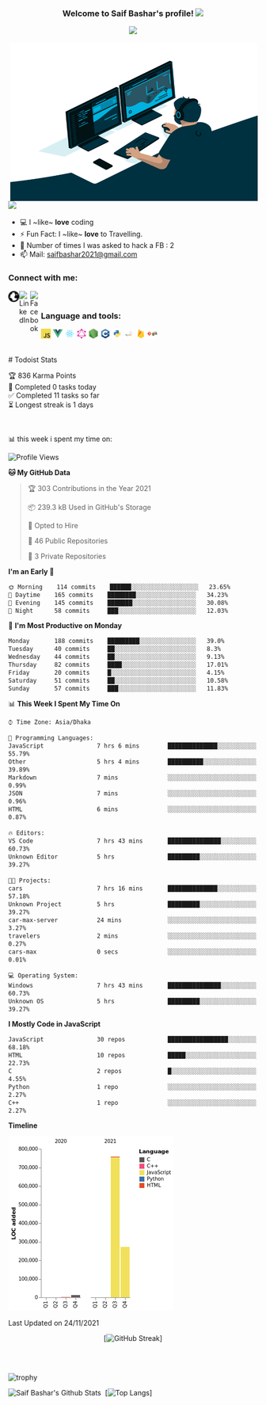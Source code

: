 <h3 align="center">
  Welcome to Saif Bashar's profile!
  <img src="https://media.giphy.com/media/hvRJCLFzcasrR4ia7z/giphy.gif" width="28">
</h3>
<p align="center">
  <a href="https://github.com/saifbashar"><img src="https://readme-typing-svg.herokuapp.com/?lines=Full-stack%20web%20and%20app%20developer;Self-taught%20UI%2FUX%20Designer;2%2B%20years%20of%20coding%20experience;Always%20learning%20new%20things&center=true&width=380&height=45"></a>
</p>


<img align="right" alt="GIF" src="https://raw.githubusercontent.com/saifbashar/saifbashar/main/code.gif" width="500" height="320" />

  
![](https://komarev.com/ghpvc/?username=saifbashar&color=green&style=flat-square&label=PROFILE+VIEWS)



  
  

- 💻 I ~like~ **love** coding
- ⚡ Fun Fact: I ~like~ **love** to Travelling.
- 🏅 Number of times I was asked to hack a FB : 2
- 📫 Mail: saifbashar2021@gmail.com

 
<!-- - Usesless Stats:
 👯 I have successfully worked on production level projects regarding android, web and backend.
currently perfecting my skills with ReactJS and Android MVVM Architecture.


-->
 ### Connect with me:

[<img align="left" alt="" width="22px" src="https://raw.githubusercontent.com/iconic/open-iconic/master/svg/globe.svg" />][website]
[<img align="left" alt="LinkedIn" width="22px" src="https://cdn.jsdelivr.net/npm/simple-icons@v3/icons/linkedin.svg" />][linkedin]
[<img align="left" alt="Facebook" width="22px" src="https://cdn.jsdelivr.net/npm/simple-icons@v3/icons/facebook.svg" />][facebook]


<br /> 


 ### Language and tools:

<code><img height="20" src="https://raw.githubusercontent.com/github/explore/80688e429a7d4ef2fca1e82350fe8e3517d3494d/topics/javascript/javascript.png"></code>
<code><img height="20" src="https://raw.githubusercontent.com/github/explore/80688e429a7d4ef2fca1e82350fe8e3517d3494d/topics/vue/vue.png"></code>
<code><img height="20" src="https://raw.githubusercontent.com/github/explore/80688e429a7d4ef2fca1e82350fe8e3517d3494d/topics/react/react.png"></code>
<code><img height="20" src="https://raw.githubusercontent.com/github/explore/5c058a388828bb5fde0bcafd4bc867b5bb3f26f3/topics/graphql/graphql.png"></code>
<code><img height="20" src="https://raw.githubusercontent.com/github/explore/80688e429a7d4ef2fca1e82350fe8e3517d3494d/topics/nodejs/nodejs.png"></code>
<code><img height="20" src="https://raw.githubusercontent.com/github/explore/80688e429a7d4ef2fca1e82350fe8e3517d3494d/topics/cpp/cpp.png"></code>
<code><img height="20" src="https://raw.githubusercontent.com/github/explore/80688e429a7d4ef2fca1e82350fe8e3517d3494d/topics/python/python.png"></code>
<code><img height="20" src="https://raw.githubusercontent.com/github/explore/80688e429a7d4ef2fca1e82350fe8e3517d3494d/topics/mysql/mysql.png"></code>
<code><img height="20" src="https://raw.githubusercontent.com/github/explore/80688e429a7d4ef2fca1e82350fe8e3517d3494d/topics/firebase/firebase.png"></code>
<code><img height="20" src="https://raw.githubusercontent.com/github/explore/80688e429a7d4ef2fca1e82350fe8e3517d3494d/topics/git/git.png"></code>

  
  


<br />
# Todoist Stats

<!-- TODO-IST:START -->
🏆  836 Karma Points           
🌸  Completed 0 tasks today           
✅  Completed 11 tasks so far           
⏳  Longest streak is 1 days
<!-- TODO-IST:END -->
<br />

📊 this week i spent my time on:
<br />

<!--START_SECTION:waka-->
![Profile Views](http://img.shields.io/badge/Profile%20Views-10-blue)

**🐱 My GitHub Data** 

> 🏆 303 Contributions in the Year 2021
 > 
> 📦 239.3 kB Used in GitHub's Storage 
 > 
> 💼 Opted to Hire
 > 
> 📜 46 Public Repositories 
 > 
> 🔑 3 Private Repositories  
 > 
**I'm an Early 🐤** 

```text
🌞 Morning    114 commits    ██████░░░░░░░░░░░░░░░░░░░   23.65% 
🌆 Daytime    165 commits    ████████░░░░░░░░░░░░░░░░░   34.23% 
🌃 Evening    145 commits    ███████░░░░░░░░░░░░░░░░░░   30.08% 
🌙 Night      58 commits     ███░░░░░░░░░░░░░░░░░░░░░░   12.03%

```
📅 **I'm Most Productive on Monday** 

```text
Monday       188 commits    █████████░░░░░░░░░░░░░░░░   39.0% 
Tuesday      40 commits     ██░░░░░░░░░░░░░░░░░░░░░░░   8.3% 
Wednesday    44 commits     ██░░░░░░░░░░░░░░░░░░░░░░░   9.13% 
Thursday     82 commits     ████░░░░░░░░░░░░░░░░░░░░░   17.01% 
Friday       20 commits     █░░░░░░░░░░░░░░░░░░░░░░░░   4.15% 
Saturday     51 commits     ██░░░░░░░░░░░░░░░░░░░░░░░   10.58% 
Sunday       57 commits     ███░░░░░░░░░░░░░░░░░░░░░░   11.83%

```


📊 **This Week I Spent My Time On** 

```text
⌚︎ Time Zone: Asia/Dhaka

💬 Programming Languages: 
JavaScript               7 hrs 6 mins        ██████████████░░░░░░░░░░░   55.79% 
Other                    5 hrs 4 mins        ██████████░░░░░░░░░░░░░░░   39.89% 
Markdown                 7 mins              ░░░░░░░░░░░░░░░░░░░░░░░░░   0.99% 
JSON                     7 mins              ░░░░░░░░░░░░░░░░░░░░░░░░░   0.96% 
HTML                     6 mins              ░░░░░░░░░░░░░░░░░░░░░░░░░   0.87%

🔥 Editors: 
VS Code                  7 hrs 43 mins       ███████████████░░░░░░░░░░   60.73% 
Unknown Editor           5 hrs               █████████░░░░░░░░░░░░░░░░   39.27%

🐱‍💻 Projects: 
cars                     7 hrs 16 mins       ██████████████░░░░░░░░░░░   57.18% 
Unknown Project          5 hrs               █████████░░░░░░░░░░░░░░░░   39.27% 
car-max-server           24 mins             ░░░░░░░░░░░░░░░░░░░░░░░░░   3.27% 
travelers                2 mins              ░░░░░░░░░░░░░░░░░░░░░░░░░   0.27% 
cars-max                 0 secs              ░░░░░░░░░░░░░░░░░░░░░░░░░   0.01%

💻 Operating System: 
Windows                  7 hrs 43 mins       ███████████████░░░░░░░░░░   60.73% 
Unknown OS               5 hrs               █████████░░░░░░░░░░░░░░░░   39.27%

```

**I Mostly Code in JavaScript** 

```text
JavaScript               30 repos            █████████████████░░░░░░░░   68.18% 
HTML                     10 repos            █████░░░░░░░░░░░░░░░░░░░░   22.73% 
C                        2 repos             █░░░░░░░░░░░░░░░░░░░░░░░░   4.55% 
Python                   1 repo              ░░░░░░░░░░░░░░░░░░░░░░░░░   2.27% 
C++                      1 repo              ░░░░░░░░░░░░░░░░░░░░░░░░░   2.27%

```


**Timeline**

![Chart not found](https://raw.githubusercontent.com/saifbashar/saifbashar/main/charts/bar_graph.png) 


 Last Updated on 24/11/2021
<!--END_SECTION:waka-->

<div align="center">
  

[![GitHub Streak](https://github-readme-streak-stats.herokuapp.com?user=saifbashar&theme=synthwave)]
  </div>
  
<br /><br />



  ![trophy](https://github-profile-trophy.vercel.app/?username=saifbashar&theme=juicyfresh&no-frame=true&row=1&&margin-w=20&no-bg=true)

  
<img align="left" alt="Saif Bashar's Github Stats" src="https://github-readme-stats.vercel.app/api?username=saifbashar&show_icons=true" />    &nbsp;
[![Top Langs](https://github-readme-stats.vercel.app/api/top-langs?username=saifbashar&count_private=true&show_icons=true)]
  </div>

  



[website]: https://saifbashar.wordpress.com/
[facebook]: https://www.facebook.com/yepitssaif/
[linkedin]:https://www.linkedin.com/in/saifbashar/
<br/>
<br/>



